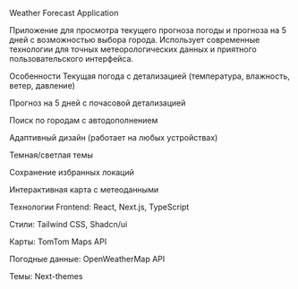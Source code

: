 Weather Forecast Application

Приложение для просмотра текущего прогноза погоды и прогноза на 5 дней с возможностью выбора города. Использует современные технологии для точных метеорологических данных и приятного пользовательского интерфейса.

Особенности
Текущая погода с детализацией (температура, влажность, ветер, давление)

Прогноз на 5 дней с почасовой детализацией

Поиск по городам с автодополнением

Адаптивный дизайн (работает на любых устройствах)

Темная/светлая темы

Сохранение избранных локаций

Интерактивная карта с метеоданными


Технологии
Frontend: React, Next.js, TypeScript

Стили: Tailwind CSS, Shadcn/ui

Карты: TomTom Maps API

Погодные данные: OpenWeatherMap API

Темы: Next-themes